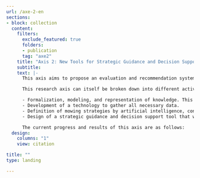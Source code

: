 ```yaml
---
url: /axe-2-en
sections:
- block: collection
  content:
    filters:
      exclude_featured: true
      folders:
      - publication
      tag: "axe2"
    title: "Axis 2: New Tools for Strategic Guidance and Decision Support"
    subtitle:      
    text: |-  
      This axis aims to propose an evaluation and recommendation system for the sustainability of land management practices to assist them in implementing their maintenance strategies.

      This research axis can itself be broken down into different activities:

      - Formalization, modeling, and representation of knowledge. This primarily involves identifying data sources that can be used in the development of tools.
      - Development of a technology to gather all necessary data.
      - Definition of mowing strategies by artificial intelligence, considering long-term environmental changes.
      - Design of a strategic guidance and decision support tool that will consolidate all models derived from the research work developed within the chair.

      The current progress and results of this axis are as follows:
  design:
    columns: "1"
    view: citation

title: ""
type: landing

---
```

